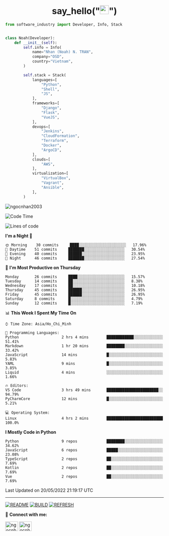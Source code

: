 <h1 align="center">say_hello("<img src="https://media.giphy.com/media/hvRJCLFzcasrR4ia7z/giphy.gif" width="28">")</h1>

```python
from software_industry import Developer, Info, Stack


class Noah(Developer):
    def __init__(self):
        self.info = Info(
            name="Nhan (Noah) N. TRAN",
            company="OSD",
            country="Vietnam",
        )

        self.stack = Stack(
            languages=[
                "Python",
                "Shell",
                "JS",
            ],
            frameworks=[
                "Django",
                "Flask",
                "VueJS",
            ],
            devops=[
                "Jenkins",
                "CloudFormation",
                "Terraform",
                "Docker",
                "ArgoCD",
            ],
            clouds=[
                "AWS",
            ],
            virtualization=[
                "VirtualBox",
                "Vagrant",
                "Ansible",
            ],
        )
```
<img src="https://komarev.com/ghpvc/?username=ngocnhan2003&label=Profile%20views&color=0e75b6&style=flat" alt="ngocnhan2003" /> 

<!--START_SECTION:waka-->
![Code Time](http://img.shields.io/badge/Code%20Time-305%20hrs%2039%20mins-blue)

![Lines of code](https://img.shields.io/badge/From%20Hello%20World%20I%27ve%20Written-18%20Thousand%20lines%20of%20code-blue)

**I'm a Night 🦉** 

```text
🌞 Morning    30 commits     ████░░░░░░░░░░░░░░░░░░░░░   17.96% 
🌆 Daytime    51 commits     ███████░░░░░░░░░░░░░░░░░░   30.54% 
🌃 Evening    40 commits     ██████░░░░░░░░░░░░░░░░░░░   23.95% 
🌙 Night      46 commits     ███████░░░░░░░░░░░░░░░░░░   27.54%

```
📅 **I'm Most Productive on Thursday** 

```text
Monday       26 commits     ████░░░░░░░░░░░░░░░░░░░░░   15.57% 
Tuesday      14 commits     ██░░░░░░░░░░░░░░░░░░░░░░░   8.38% 
Wednesday    17 commits     ██░░░░░░░░░░░░░░░░░░░░░░░   10.18% 
Thursday     45 commits     ██████░░░░░░░░░░░░░░░░░░░   26.95% 
Friday       45 commits     ██████░░░░░░░░░░░░░░░░░░░   26.95% 
Saturday     8 commits      █░░░░░░░░░░░░░░░░░░░░░░░░   4.79% 
Sunday       12 commits     █░░░░░░░░░░░░░░░░░░░░░░░░   7.19%

```


📊 **This Week I Spent My Time On** 

```text
⌚︎ Time Zone: Asia/Ho_Chi_Minh

💬 Programming Languages: 
Python                   2 hrs 4 mins        ████████████░░░░░░░░░░░░░   51.41% 
Markdown                 1 hr 20 mins        ████████░░░░░░░░░░░░░░░░░   33.42% 
JavaScript               14 mins             █░░░░░░░░░░░░░░░░░░░░░░░░   5.83% 
YAML                     9 mins              █░░░░░░░░░░░░░░░░░░░░░░░░   3.85% 
Liquid                   4 mins              ░░░░░░░░░░░░░░░░░░░░░░░░░   1.66%

🔥 Editors: 
VS Code                  3 hrs 49 mins       ███████████████████████░░   94.79% 
PyCharmCore              12 mins             █░░░░░░░░░░░░░░░░░░░░░░░░   5.21%

💻 Operating System: 
Linux                    4 hrs 2 mins        █████████████████████████   100.0%

```

**I Mostly Code in Python** 

```text
Python                   9 repos             ████████░░░░░░░░░░░░░░░░░   34.62% 
JavaScript               6 repos             █████░░░░░░░░░░░░░░░░░░░░   23.08% 
TypeScript               2 repos             ██░░░░░░░░░░░░░░░░░░░░░░░   7.69% 
Kotlin                   2 repos             ██░░░░░░░░░░░░░░░░░░░░░░░   7.69% 
Vue                      2 repos             ██░░░░░░░░░░░░░░░░░░░░░░░   7.69%

```



 Last Updated on 20/05/2022 21:19:17 UTC
<!--END_SECTION:waka-->

<hr>

[![README](https://github.com/ngocnhan2003/ngocnhan2003/actions/workflows/000_readme.yml/badge.svg)](https://github.com/ngocnhan2003/ngocnhan2003/actions/workflows/000_readme.yml)
[![BUILD](https://github.com/ngocnhan2003/ngocnhan2003/actions/workflows/001_build.yml/badge.svg)](https://github.com/ngocnhan2003/ngocnhan2003/actions/workflows/001_build.yml)
[![REFRESH](https://github.com/ngocnhan2003/ngocnhan2003/actions/workflows/002_refresh.yml/badge.svg)](https://github.com/ngocnhan2003/ngocnhan2003/actions/workflows/002_refresh.yml)

🔗 **Connect with me:**

<a href="https://linkedin.com/in/ngocnhan2003" target="blank"><img align="center" src="https://raw.githubusercontent.com/rahuldkjain/github-profile-readme-generator/master/src/images/icons/Social/linked-in-alt.svg" alt="ngocnhan2003" height="30" width="40" /></a>
<a href="https://instagram.com/ngocnhan2003" target="blank"><img align="center" src="https://raw.githubusercontent.com/rahuldkjain/github-profile-readme-generator/master/src/images/icons/Social/instagram.svg" alt="ngocnhan2003" height="30" width="40" /></a>
